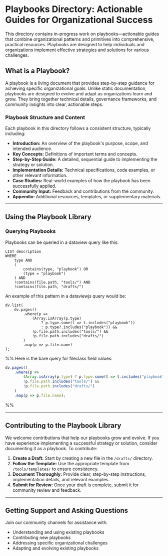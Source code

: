 # Playbooks Directory: Actionable Guides for Organizational Success

This directory contains in-progress work on playbooks—actionable guides that combine organizational patterns and primitives into comprehensive, practical resources.  Playbooks are designed to help individuals and organizations implement effective strategies and solutions for various challenges.


## What is a Playbook?

A playbook is a living document that provides step-by-step guidance for achieving specific organizational goals.  Unlike static documentation, playbooks are designed to evolve and adapt as organizations learn and grow.  They bring together technical details, governance frameworks, and community insights into clear, actionable steps.


### Playbook Structure and Content

Each playbook in this directory follows a consistent structure, typically including:

* **Introduction:** An overview of the playbook's purpose, scope, and intended audience.
* **Key Concepts:**  Definitions of important terms and concepts.
* **Step-by-Step Guide:**  A detailed, sequential guide to implementing the strategy or solution.
* **Implementation Details:**  Technical specifications, code examples, or other relevant information.
* **Case Studies:**  Real-world examples of how the playbook has been successfully applied.
* **Community Input:**  Feedback and contributions from the community.
* **Appendix:**  Additional resources, templates, or supplementary materials.

---

##  Using the Playbook Library

### Querying Playbooks

Playbooks can be queried in a dataview query like this:
```
LIST description
WHERE 
    type AND
    (
        contains(type, "playbook") OR
        (type = "playbook")
    ) AND
    !contains(file.path, "tools/") AND
    !contains(file.path, "drafts/")
```

An example of this pattern in a dataviewjs query would be:
```
dv.list(
    dv.pages()
        .where(p => 
            (Array.isArray(p.type) 
                ? p.type.some(t => t.includes("playbook")) 
                : p.type?.includes("playbook")) &&
            !p.file.path.includes("tools/") &&
            !p.file.path.includes("drafts/")
        )
        .map(p => p.file.name)
);
```

%% Here is the bare query for fileclass field values:
```javascript
dv.pages()
    .where(p => 
        (Array.isArray(p.type) ? p.type.some(t => t.includes("playbook")) : p.type?.includes("playbook")) &&
        !p.file.path.includes("tools/") &&
        !p.file.path.includes("drafts/")
    )
    .map(p => p.file.name);
```
 %%

---

## Contributing to the Playbook Library

We welcome contributions that help our playbooks grow and evolve.  If you have experience implementing a successful strategy or solution, consider documenting it as a playbook.  To contribute:

1. **Create a Draft:** Start by creating a new file in the `/drafts/` directory.
2. **Follow the Template:** Use the appropriate template from `/tools/templates/` to ensure consistency.
3. **Document Thoroughly:**  Provide clear, step-by-step instructions, implementation details, and relevant examples.
4. **Submit for Review:** Once your draft is complete, submit it for community review and feedback.

---

## Getting Support and Asking Questions

Join our community channels for assistance with:

* Understanding and using existing playbooks
* Contributing new playbooks
* Addressing specific organizational challenges
* Adapting and evolving existing playbooks

